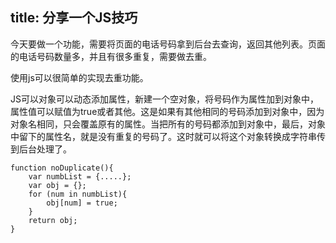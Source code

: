 title: 分享一个JS技巧
---

今天要做一个功能，需要将页面的电话号码拿到后台去查询，返回其他列表。页面的电话号码数量多，并且有很多重复，需要做去重。  

使用js可以很简单的实现去重功能。  

JS可以对象可以动态添加属性，新建一个空对象，将号码作为属性加到对象中，属性值可以赋值为true或者其他。这是如果有其他相同的号码添加到对象中，因为对象名相同，只会覆盖原有的属性。当把所有的号码都添加到对象中，最后，对象中留下的属性名，就是没有重复的号码了。这时就可以将这个对象转换成字符串传到后台处理了。 


    function noDuplicate(){
        var numbList = {.....};
        var obj = {};
        for (num in numbList){
            obj[num] = true;
        }
        return obj;
    }
